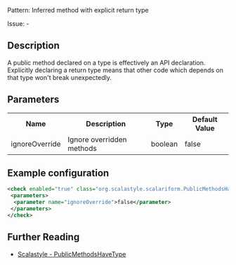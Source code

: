 Pattern: Inferred method with explicit return type

Issue: -

## Description

A public method declared on a type is effectively an API declaration. Explicitly declaring a return type means that other code which depends on that type won't break unexpectedly.

## Parameters
<table><tr><th>Name</th><th>Description</th><th>Type</th><th>Default Value</th></tr><tr><td>ignoreOverride</td>
        <td>Ignore overridden methods</td>
        <td>boolean</td>
        <td>false</td>
      </tr></table>

## Example configuration

```xml
<check enabled="true" class="org.scalastyle.scalariform.PublicMethodsHaveTypeChecker" level="warning">
 <parameters>
  <parameter name="ignoreOverride">false</parameter>
 </parameters>
</check>
```
<a name="org_scalastyle_scalariform_RedundantIfChecker" />

## Further Reading

* [Scalastyle - PublicMethodsHaveType](http://www.scalastyle.org/rules-1.0.0.html#org_scalastyle_scalariform_PublicMethodsHaveTypeChecker)